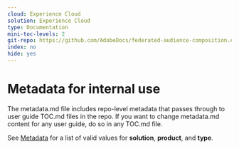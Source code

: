 ```yaml
---
cloud: Experience Cloud
solution: Experience Cloud
type: Documentation
mini-toc-levels: 2
git-repo: https://github.com/AdobeDocs/federated-audience-composition.en
index: no
hide: yes
---
```


# Metadata for internal use

The metadata.md file includes repo-level metadata that passes through to user guide TOC.md files in the repo. If you want to change metadata.md content for any user guide, do so in any TOC.md file.

See [Metadata](https://experienceleague.adobe.com/docs/authoring-guide-exl/using/editing/user-guide-setup/metadata.html) for a list of valid values for **solution**, **product**, and **type**.

